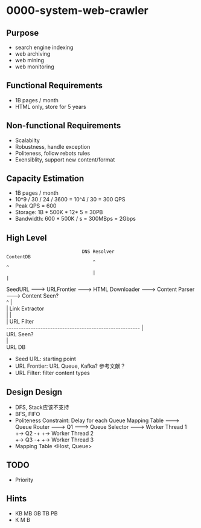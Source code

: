 # 0000-system-web-crawler

## Purpose
- search engine indexing
- web archiving
- web mining
- web monitoring

## Functional Requirements
- 1B pages / month
- HTML only, store for 5 years

## Non-functional Requirements
- Scalabilty
- Robustness, handle exception
- Politeness, follow rebots rules
- Exensiblity, support new content/format

## Capacity Estimation
- 1B pages / month
- 10^9 / 30 / 24 / 3600 = 10^4 / 30 = 300 QPS
- Peak QPS = 600
- Storage: 1B * 500K * 12* 5 = 30PB
- Bandwidth: 600 * 500K / s = 300MBps = 2Gbps

## High Level
                                DNS Resolver                            ContentDB  
                                    ^                                        ^  
                                    |                                        |  
  SeedURL ---> URLFrontier ---> HTML Downloader ---> Content Parser ---> Content Seen?  
                    ^                                                        |  
                    |                                                Link Extractor  
                    |                                                        |  
                    |                                                    URL Filter  
                    ------------------------------------------------------- |  
                                                                        URL Seen?  
                                                                            |  
                                                                        URL DB  
- Seed URL: starting point
- URL Frontier: URL Queue, Kafka? 参考文献？
- URL Filter: filter content types

## Design Design
- DFS, Stack应该不支持
- BFS, FIFO
- Politeness Constraint: Delay for each Queue
  Mapping Table ---> Queue Router ---> Q1 ---> Queue Selector ---> Worker Thread 1  
                                   +-> Q2 -+                   +-> Worker Thread 2   
                                   +-> Q3 -+                   +-> Worker Thread 3  
- Mapping Table <Host, Queue>


## TODO
- Priority

## Hints
-    KB   MB   GB   TB   PB
-    K    M    B
